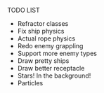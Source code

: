 TODO LIST
- Refractor classes
- Fix ship physics
- Actual rope physics
- Redo enemy grappling
- Support more enemy types
- Draw pretty ships
- Draw better receptacle
- Stars! In the background!
- Particles